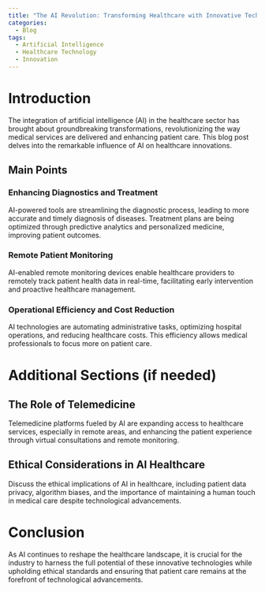 ```yaml
---
title: "The AI Revolution: Transforming Healthcare with Innovative Technologies"
categories:
  - Blog
tags:
  - Artificial Intelligence
  - Healthcare Technology
  - Innovation
---
```


# Introduction
The integration of artificial intelligence (AI) in the healthcare sector has brought about groundbreaking transformations, revolutionizing the way medical services are delivered and enhancing patient care. This blog post delves into the remarkable influence of AI on healthcare innovations.

## Main Points
### Enhancing Diagnostics and Treatment
AI-powered tools are streamlining the diagnostic process, leading to more accurate and timely diagnosis of diseases. Treatment plans are being optimized through predictive analytics and personalized medicine, improving patient outcomes.

### Remote Patient Monitoring
AI-enabled remote monitoring devices enable healthcare providers to remotely track patient health data in real-time, facilitating early intervention and proactive healthcare management.

### Operational Efficiency and Cost Reduction
AI technologies are automating administrative tasks, optimizing hospital operations, and reducing healthcare costs. This efficiency allows medical professionals to focus more on patient care.

# Additional Sections (if needed)
## The Role of Telemedicine
Telemedicine platforms fueled by AI are expanding access to healthcare services, especially in remote areas, and enhancing the patient experience through virtual consultations and remote monitoring.

## Ethical Considerations in AI Healthcare
Discuss the ethical implications of AI in healthcare, including patient data privacy, algorithm biases, and the importance of maintaining a human touch in medical care despite technological advancements.

# Conclusion
As AI continues to reshape the healthcare landscape, it is crucial for the industry to harness the full potential of these innovative technologies while upholding ethical standards and ensuring that patient care remains at the forefront of technological advancements.
